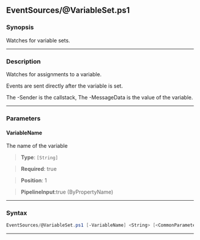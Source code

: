 
EventSources/@VariableSet.ps1
-----------------------------
### Synopsis
Watches for variable sets.

---
### Description

Watches for assignments to a variable.  

Events are sent directly after the variable is set.

The -Sender is the callstack, The -MessageData is the value of the variable.

---
### Parameters
#### **VariableName**

The name of the variable



> **Type**: ```[String]```

> **Required**: true

> **Position**: 1

> **PipelineInput**:true (ByPropertyName)



---
### Syntax
```PowerShell
EventSources/@VariableSet.ps1 [-VariableName] <String> [<CommonParameters>]
```
---



